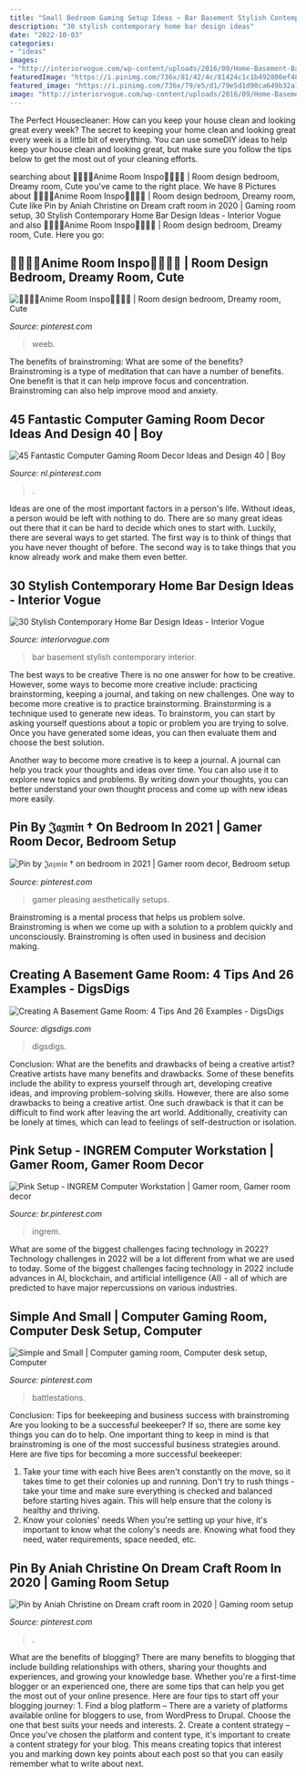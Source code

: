 ```yaml
---
title: "Small Bedroom Gaming Setup Ideas ~ Bar Basement Stylish Contemporary Interior"
description: "30 stylish contemporary home bar design ideas"
date: "2022-10-03"
categories:
- "ideas"
images:
- "http://interiorvogue.com/wp-content/uploads/2016/09/Home-Basement-Bar-Design-Ideas.jpg"
featuredImage: "https://i.pinimg.com/736x/81/42/4c/81424c1c1b492806ef482497e6600732.jpg"
featured_image: "https://i.pinimg.com/736x/79/e5/d1/79e5d1d90ca649b32a1193bcac2ac76a.jpg"
image: "http://interiorvogue.com/wp-content/uploads/2016/09/Home-Basement-Bar-Design-Ideas.jpg"
---
```



The Perfect Housecleaner: How can you keep your house clean and looking great every week?
The secret to keeping your home clean and looking great every week is a little bit of everything. You can use someDIY ideas to help keep your house clean and looking great, but make sure you follow the tips below to get the most out of your cleaning efforts.

	

		
searching about 🧚‍♂️🌱🍄Anime Room Inspo🍄🌱🧚‍♂️ | Room design bedroom, Dreamy room, Cute you've came to the right place. We have 8 Pictures about 🧚‍♂️🌱🍄Anime Room Inspo🍄🌱🧚‍♂️ | Room design bedroom, Dreamy room, Cute like Pin by Aniah Christine on Dream craft room in 2020 | Gaming room setup, 30 Stylish Contemporary Home Bar Design Ideas - Interior Vogue and also 🧚‍♂️🌱🍄Anime Room Inspo🍄🌱🧚‍♂️ | Room design bedroom, Dreamy room, Cute. Here you go:
		
    
## 🧚‍♂️🌱🍄Anime Room Inspo🍄🌱🧚‍♂️ | Room Design Bedroom, Dreamy Room, Cute

<img loading=lazy src="https://i.pinimg.com/736x/5b/61/05/5b6105abc7ebf80e65848c1c0d3e678f.jpg" onerror="this.onerror=null;this.src='https://tse3.mm.bing.net/th?id=OIP.KxpBqX1MZhB856nJQ--YIwHaJ3&amp;pid=15.1';" alt="🧚‍♂️🌱🍄Anime Room Inspo🍄🌱🧚‍♂️ | Room design bedroom, Dreamy room, Cute">

_Source: pinterest.com_

>weeb. 

	

The benefits of brainstroming: What are some of the benefits?
Brainstroming is a type of meditation that can have a number of benefits. One benefit is that it can help improve focus and concentration. Brainstroming can also help improve mood and anxiety.

    
## 45 Fantastic Computer Gaming Room Decor Ideas And Design 40 | Boy

<img loading=lazy src="https://i.pinimg.com/736x/c9/8d/b2/c98db294f63be813f65ad77fb4f2a044.jpg" onerror="this.onerror=null;this.src='https://tse3.mm.bing.net/th?id=OIP.dpGinpY0BguMkeWnXS0bqwHaLF&amp;pid=15.1';" alt="45 Fantastic Computer Gaming Room Decor Ideas and Design 40 | Boy">

_Source: nl.pinterest.com_

>. 

	

Ideas are one of the most important factors in a person's life. Without ideas, a person would be left with nothing to do. There are so many great ideas out there that it can be hard to decide which ones to start with. Luckily, there are several ways to get started. The first way is to think of things that you have never thought of before. The second way is to take things that you know already work and make them even better.

    
## 30 Stylish Contemporary Home Bar Design Ideas - Interior Vogue

<img loading=lazy src="http://interiorvogue.com/wp-content/uploads/2016/09/Home-Basement-Bar-Design-Ideas.jpg" onerror="this.onerror=null;this.src='https://tse1.mm.bing.net/th?id=OIP.2budMAwm9f0JQMjUVG19kgHaLD&amp;pid=15.1';" alt="30 Stylish Contemporary Home Bar Design Ideas - Interior Vogue">

_Source: interiorvogue.com_

>bar basement stylish contemporary interior. 

	

The best ways to be creative
There is no one answer for how to be creative. However, some ways to become more creative include: practicing brainstorming, keeping a journal, and taking on new challenges.
One way to become more creative is to practice brainstorming. Brainstorming is a technique used to generate new ideas. To brainstorm, you can start by asking yourself questions about a topic or problem you are trying to solve. Once you have generated some ideas, you can then evaluate them and choose the best solution.

Another way to become more creative is to keep a journal. A journal can help you track your thoughts and ideas over time. You can also use it to explore new topics and problems. By writing down your thoughts, you can better understand your own thought process and come up with new ideas more easily.

    
## Pin By 𝔍𝔞𝔷𝔪𝔦𝔫 † On Bedroom In 2021 | Gamer Room Decor, Bedroom Setup

<img loading=lazy src="https://i.pinimg.com/736x/79/e5/d1/79e5d1d90ca649b32a1193bcac2ac76a.jpg" onerror="this.onerror=null;this.src='https://tse1.mm.bing.net/th?id=OIP.ZXLCmOSLbEJ2_rf6HRRxGAHaG1&amp;pid=15.1';" alt="Pin by 𝔍𝔞𝔷𝔪𝔦𝔫 † on bedroom in 2021 | Gamer room decor, Bedroom setup">

_Source: pinterest.com_

>gamer pleasing aesthetically setups. 

	

Brainstroming is a mental process that helps us problem solve. Brainstroming is when we come up with a solution to a problem quickly and unconsciously. Brainstroming is often used in business and decision making.

    
## Creating A Basement Game Room: 4 Tips And 26 Examples - DigsDigs

<img loading=lazy src="https://www.digsdigs.com/photos/old-school-basement-game-room.jpg" onerror="this.onerror=null;this.src='https://tse2.mm.bing.net/th?id=OIP.hH4sxOsvE-dNQT00oJgB5AHaE8&amp;pid=15.1';" alt="Creating A Basement Game Room: 4 Tips And 26 Examples - DigsDigs">

_Source: digsdigs.com_

>digsdigs. 

	

Conclusion: What are the benefits and drawbacks of being a creative artist?
Creative artists have many benefits and drawbacks. Some of these benefits include the ability to express yourself through art, developing creative ideas, and improving problem-solving skills. However, there are also some drawbacks to being a creative artist. One such drawback is that it can be difficult to find work after leaving the art world. Additionally, creativity can be lonely at times, which can lead to feelings of self-destruction or isolation.

    
## Pink Setup - INGREM Computer Workstation | Gamer Room, Gamer Room Decor

<img loading=lazy src="https://i.pinimg.com/736x/92/5e/00/925e00fbf0cd8cb81c376786d996321b.jpg" onerror="this.onerror=null;this.src='https://tse3.mm.bing.net/th?id=OIP.UJF3goW60dXmYlmIcN7UlAHaJ3&amp;pid=15.1';" alt="Pink Setup - INGREM Computer Workstation | Gamer room, Gamer room decor">

_Source: br.pinterest.com_

>ingrem. 

	

What are some of the biggest challenges facing technology in 2022?
Technology challenges in 2022 will be a lot different from what we are used to today. Some of the biggest challenges facing technology in 2022 include advances in AI, blockchain, and artificial intelligence (AI) - all of which are predicted to have major repercussions on various industries.

    
## Simple And Small | Computer Gaming Room, Computer Desk Setup, Computer

<img loading=lazy src="https://i.pinimg.com/736x/66/2b/86/662b865e57de877ec56b65cf80723e26.jpg" onerror="this.onerror=null;this.src='https://tse2.mm.bing.net/th?id=OIP.bawwuLBEXFjDyNyq9z3FawHaJE&amp;pid=15.1';" alt="Simple and Small | Computer gaming room, Computer desk setup, Computer">

_Source: pinterest.com_

>battlestations. 

	

Conclusion: Tips for beekeeping and business success with brainstroming
Are you looking to be a successful beekeeper? If so, there are some key things you can do to help. One important thing to keep in mind is that brainstroming is one of the most successful business strategies around. Here are five tips for becoming a more successful beekeeper:

1. Take your time with each hive
Bees aren't constantly on the move, so it takes time to get their colonies up and running. Don't try to rush things - take your time and make sure everything is checked and balanced before starting hives again. This will help ensure that the colony is healthy and thriving.
2. Know your colonies' needs
When you're setting up your hive, it's important to know what the colony's needs are. Knowing what food they need, water requirements, space needed, etc.

    
## Pin By Aniah Christine On Dream Craft Room In 2020 | Gaming Room Setup

<img loading=lazy src="https://i.pinimg.com/736x/81/42/4c/81424c1c1b492806ef482497e6600732.jpg" onerror="this.onerror=null;this.src='https://tse2.mm.bing.net/th?id=OIP.p9l96M9KelrTNROUZmthtAHaE8&amp;pid=15.1';" alt="Pin by Aniah Christine on Dream craft room in 2020 | Gaming room setup">

_Source: pinterest.com_

>. 

	

What are the benefits of blogging?
There are many benefits to blogging that include building relationships with others, sharing your thoughts and experiences, and growing your knowledge base. Whether you're a first-time blogger or an experienced one, there are some tips that can help you get the most out of your online presence. Here are four tips to start off your blogging journey: 1. Find a blog platform – There are a variety of platforms available online for bloggers to use, from WordPress to Drupal. Choose the one that best suits your needs and interests. 2. Create a content strategy – Once you've chosen the platform and content type, it's important to create a content strategy for your blog. This means creating topics that interest you and marking down key points about each post so that you can easily remember what to write about next. 
